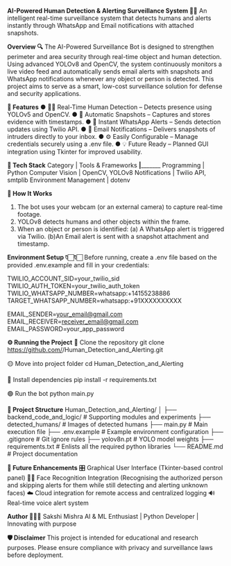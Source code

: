 **AI-Powered Human Detection & Alerting Surveillance System 🕵🏻**
An intelligent real-time surveillance system that detects humans and alerts instantly through WhatsApp and Email notifications with attached snapshots.

**Overview 🔍**
The AI-Powered Surveillance Bot is designed to strengthen perimeter and area security through real-time object and human detection.
Using advanced YOLOv8 and OpenCV, the system continuously monitors a live video feed and automatically sends email alerts with snapshots and WhatsApp notifications whenever any object or person is detected.
This project aims to serve as a smart, low-cost surveillance solution for defense and security applications.

**🧩 Features**
● 🧍‍♂️ Real-Time Human Detection – Detects presence using YOLOv5 and OpenCV.
● 📸 Automatic Snapshots – Captures and stores evidence with timestamps.
● 💬 Instant WhatsApp Alerts – Sends detection updates using Twilio API.
● 📧 Email Notifications – Delivers snapshots of intruders directly to your inbox.
● ⚙️ Easily Configurable – Manage credentials securely using a .env file.
● 💡 Future Ready – Planned GUI integration using Tkinter for improved usability. 

**🧠 Tech Stack**
      Category          |      	Tools & Frameworks
________________________|_______________________________
Programming             |            Python
Computer Vision	        |            OpenCV, YOLOv8
Notifications	        |            Twilio API, smtplib
Environment Management	|            dotenv


**🧾 How It Works**
1. The bot uses your webcam (or an external camera) to capture real-time footage.
2. YOLOv8 detects humans and other objects within the frame.
3. When an object or person is identified:
  (a) A WhatsApp alert is triggered via Twilio.
  (b)An Email alert is sent with a snapshot attachment and timestamp.


**Environment Setup 👇🏻👇🏻**
Before running, create a .env file based on the provided .env.example and fill in your credentials:

TWILIO_ACCOUNT_SID=your_twilio_sid
TWILIO_AUTH_TOKEN=your_twilio_auth_token
TWILIO_WHATSAPP_NUMBER=whatsapp:+14155238886
TARGET_WHATSAPP_NUMBER=whatsapp:+91XXXXXXXXXX

EMAIL_SENDER=your_email@gmail.com
EMAIL_RECEIVER=receiver_email@gmail.com
EMAIL_PASSWORD=your_app_password


**⚙️ Running the Project**
🔵 Clone the repository
git clone https://github.com/<your-username>/Human_Detection_and_Alerting.git

🟡 Move into project folder
cd Human_Detection_and_Alerting

🔴 Install dependencies
pip install -r requirements.txt

🟢 Run the bot
python main.py


**📂 Project Structure**
Human_Detection_and_Alerting/
│
├── backend_code_and_logic/       # Supporting modules and experiments
├── detected_humans/              # Images of detected humans
├── main.py                       # Main execution file
├── .env.example                  # Example environment configuration
├── .gitignore                    # Git ignore rules
├── yolov8n.pt                    # YOLO model weights
├── requirements.txt              # Enlists all the required python libraries
└── README.md                     # Project documentation


**🌟 Future Enhancements**
🎛️ Graphical User Interface (Tkinter-based control panel)
🧑🏻 Face Recognition Integration (Recognising the authorized person and skipping alerts for them while still detecting and alerting unknown faces)
☁️ Cloud integration for remote access and centralized logging
🔊 Real-time voice alert system

**Author 👩🏻‍💻**
Sakshi Mishra
AI & ML Enthusiast | Python Developer | Innovating with purpose

**🛡️ Disclaimer**
This project is intended for educational and research purposes.
Please ensure compliance with privacy and surveillance laws before deployment.